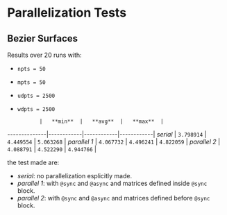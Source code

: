 # Parallelization Tests

## Bezier Surfaces

Results over 20 runs with:
 - `npts = 50`
 - `mpts = 50`
 - `udpts = 2500`
 - `wdpts = 2500`


              |   **min**  |   **avg**  |   **max**  |
--------------|------------|------------|------------|
   *serial*   | `3.798914` | `4.449554` | `5.063268` |
 *parallel 1* | `4.067732` | `4.496241` | `4.822059` |
 *parallel 2* | `4.088791` | `4.522290` | `4.944766` |

the test made are:
 - *serial*: no parallelization esplicitly made.
 - *parallel 1*: with `@sync` and `@async` and matrices defined inside `@sync` block.
 - *parallel 2*: with `@sync` and `@async` and matrices defined before `@sync` block.